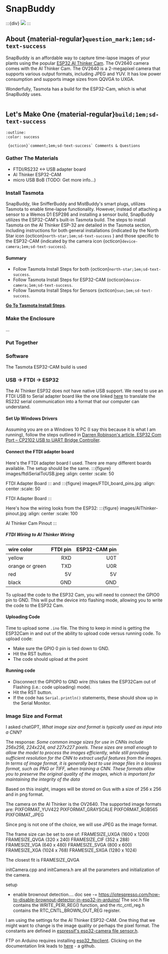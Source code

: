 # SnapBuddy
:::{div}
<img src="images/snapbuddy_og_v.svg" class="sd-avatar-md sd-border-3">
:::

## About {material-regular}`question_mark;1em;sd-text-success`

SnapBuddy is an affordable way to capture time-lapse images of your plants using the popular [ESP32 AI Thinker Cam](https://microcontrollerslab.com/esp32-cam-ai-thinker-pinout-gpio-pins-features-how-to-program/).  The OV2640 camera comes with the AI Thinker Cam.  The OV2640 is a 2-megapixel camera that supports various output formats, including JPEG and YUV. It has low power consumption and supports image sizes from QQVGA to UXGA.

Wonderfully, Tasmota has a build for the ESP32-Cam, which is what SnapBuddy uses.


```{warning}  Under Construction
```

## Let's Make One {material-regular}`build;1em;sd-text-success`
```{button-link} https://github.com/solarslurpi/GrowBuddies/discussions
:outline:
:color: success

 {octicon}`comment;1em;sd-text-success` Comments & Questions
```
### Gather The Materials
- FTDI/RS232 <-> USB adapter board
- AI Thinker ESP32-CAM
- micro USB BoB (TODO: Get more info...)
### Install Tasmota
SnapBuddy, like SnifferBuddy and MistBuddy's smart plugs, utilizes Tasmota to enable time-lapse functionality. However, instead of attaching a sensor to a Wemos D1 ESP286 and installing a sensor build, SnapBuddy utilizes the ESP32-CAM's built-in Tasmota build. The steps to install Tasmota on the AI Thinker ESP-32 are detailed in the Tasmota section, including instructions for both general installations (indicated by the North Star icon {octicon}`north-star;1em;sd-text-success` ) and those specific to the ESP32-CAM (indicated by the camera icon {octicon}`device-camera;1em;sd-text-success`).
#### Summary
- Follow Tasmota Install Steps for both {octicon}`north-star;1em;sd-text-success`.
- Follow Tasmota Install Steps for ESP32-CAM {octicon}`device-camera;1em;sd-text-success`.
- Follow Tasmota Install Steps for Sensors {octicon}`sun;1em;sd-text-success`.

[**Go To Tasmota Install Steps**](tasmota).


### Make the Enclosure
...
### Put Together










### Software
The Tasmota ESP32-CAM build is used

### USB -> FTDI -> ESP32
The AI Thinker ESP32 does not have native USB support. We need to use an FTDI USB to Serial adapter board like the one linked [here](https://amzn.to/3CfLb5A) to translate the RS232 serial communication into a format that our computer can understand.
#### Set Up Windows Drivers
 Assuming you are on a Windows 10 PC (I say this because it is what I am running),  follow the steps outlined in
[Darren Robinson's article, ESP32 Com Port – CP2102 USB to UART Bridge Controller](https://blog.darrenjrobinson.com/esp32-com-port-cp2102-usb-to-uart-bridge-controller/).
#### Connect the FTDI adapter board
Here's the FTDI adapter board I used.  There are many different boards available.  The setup should be the same.
:::{figure} images/ftdiSerialToUSB.jpeg
:align: center
:scale: 50

FTDI Adapter Board
:::
and
:::{figure} images/FTDI_board_pins.jpg
:align: center
:scale: 50

FTDI Adapter Board
:::

Here's how the wiring looks from the ESP32:
:::{figure} images/AIThinker-pinout.jpg
:align: center
:scale: 100

AI Thinker Cam Pinout
:::
##### FTDI Wiring to AI Thinker Wiring

| wire color    | FTDI pin    | ESP32-CAM pin |
| :--- | ---: | ---: |
| yellow    | RXD   | U0T |
| orange or green   | TXD   | U0R |
| red    | 5V   | 5V |
| black    | GND   | GND |

To upload the code to the ESP32 Cam, you will need to connect the GPIO0 pin to GND. This will put the device into flashing mode, allowing you to write the code to the ESP32 Cam.
#### Uploading Code
Time to upload some `.ino` file.  The thing to keep in mind is getting the ESP32Cam in and out of the ability to upload code versus running code.  To upload code:
- Make sure the GPIO 0 pin is tied down to GND.
- Hit the RST button.
- The code should upload at the point
#### Running code
- Disconnect the GPIOP0 to GND wire (this takes the ESP32Cam out of Flashing (i.e.: code uploading) mode).
- Hit the RST button.
- If the code has `Serial.println()` statements, these should show up in the Serial Monitor.
### Image Size and Format
I asked chatGPT, _What image size and format is typically used as input into a CNN?_


The response: _Some common image sizes for use in CNNs include 256x256, 224x224, and 227x227 pixels. These sizes are small enough to allow the model to process the images efficiently, while still providing sufficient resolution for the CNN to extract useful features from the images. In terms of image format, it is generally best to use image files in a lossless format, such as PNG or TIFF, when training a CNN. These formats allow you to preserve the original quality of the images, which is important for maintaining the integrity of the data_

Based on this insight, images will be stored on Gus with a size of 256 x 256 and in png format.

The camera on the AI Thinker is the OV2640.  The supported image formats are:
PIXFORMAT_YUV422
PIXFORMAT_GRAYSCALE
PIXFORMAT_RGB565
PIXFORMAT_JPEG

Since png is not one of the choice, we will use JPEG as the image format.

The frame size can be set to one of:
FRAMESIZE_UXGA (1600 x 1200)
FRAMESIZE_QVGA (320 x 240)
FRAMESIZE_CIF (352 x 288)
FRAMESIZE_VGA (640 x 480)
FRAMESIZE_SVGA (800 x 600)
FRAMESIZE_XGA (1024 x 768)
FRAMESIZE_SXGA (1280 x 1024)

The closest fit is FRAMESIZE_QVGA

initCamera.cpp and initCamera.h are all the parameters and initialization of the camera.

setup

- enable brownout detection.... doc see -= https://iotespresso.com/how-to-disable-brownout-detector-in-esp32-in-arduino/
The soc.h file contains the WRITE_PERI_REG() function, and the rtc_cntl_reg.h contains the RTC_CNTL_BROWN_OUT_REG register.

I am using the settings for the AI Thinker ESP32-CAM.  One thing that we might want to change is the image quality or perhaps the pixel format.  The constants are defined in [espressif's esp32-camera file sensor.h](https://github.com/espressif/esp32-camera/blob/master/driver/include/sensor.h).

FTP on Arduino requires installing [esp32_ftpclient](https://www.arduino.cc/reference/en/libraries/esp32_ftpclient/).  Clicking on the documentation link leads to [here](https://github.com/ldab/ESP32_FTPClient) - a github.
